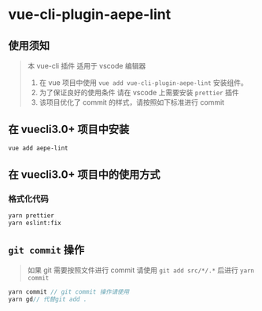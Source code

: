 <!--
 * @abstract: JianJie
 * @version: 0.0.1
 * @Author: bhabgs
 * @Date: 2020-01-02 09:34:28
 * @LastEditors: bhabgs
 * @LastEditTime: 2020-03-20 15:07:39
 -->

# vue-cli-plugin-aepe-lint

## 使用须知

> 本 vue-cli 插件 适用于 vscode 编辑器
>
> 1. 在 vue 项目中使用 `vue add vue-cli-plugin-aepe-lint` 安装组件。
> 2. 为了保证良好的使用条件 请在 vscode 上需要安装 `prettier` 插件
> 3. 该项目优化了 commit 的样式，请按照如下标准进行 commit

## 在 vuecli3.0+ 项目中安装

```bash
vue add aepe-lint
```

## 在 vuecli3.0+ 项目中的使用方式

### 格式化代码

```bash
yarn prettier
yarn eslint:fix
```

## `git commit` 操作

> 如果 git 需要按照文件进行 commit 请使用 `git add src/*/.*` 后进行 `yarn commit`

```js
yarn commit // git commit 操作请使用
yarn gd// 代替git add .
```
